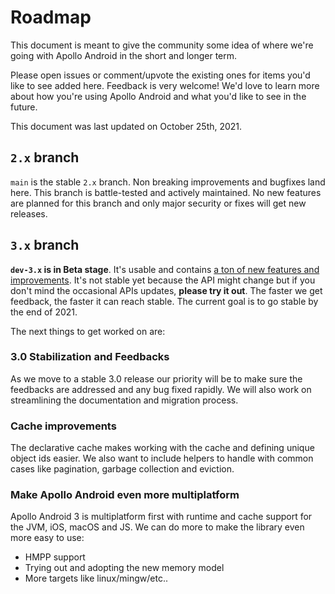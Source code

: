 # Roadmap

This document is meant to give the community some idea of where we're going with Apollo Android in the short and longer term. 

Please open issues or comment/upvote the existing ones for items you'd like to see added here. Feedback is very welcome! We'd love to learn more about how you're using Apollo Android and what you'd like to see in the future.

This document was last updated on October 25th, 2021. 

## `2.x` branch 

`main` is the stable `2.x` branch. Non breaking improvements and bugfixes land here. This branch is battle-tested and actively maintained. No new features are planned for this branch and only major security or fixes will get new releases.

## `3.x` branch

**`dev-3.x` is in Beta stage**. It's usable and contains [a ton of new features and improvements](https://github.com/apollographql/apollo-android/releases/tag/v3.0.0-alpha01). It's not stable yet because the API might change but if you don't mind the occasional APIs updates, **please try it out**. The faster we get feedback, the faster it can reach stable. The current goal is to go stable by the end of 2021.

The next things to get worked on are:

### 3.0 Stabilization and Feedbacks

As we move to a stable 3.0 release our priority will be to make sure the feedbacks are addressed and any bug fixed rapidly. We will also work on streamlining the documentation and migration process. 

### Cache improvements 

The declarative cache makes working with the cache and defining unique object ids easier. We also want to include helpers to handle with common cases like pagination, garbage collection and eviction.

### Make Apollo Android even more multiplatform

Apollo Android 3 is multiplatform first with runtime and cache support for the JVM, iOS, macOS and JS. We can do more to make the library even more easy to use:

- HMPP support
- Trying out and adopting the new memory model
- More targets like linux/mingw/etc..

